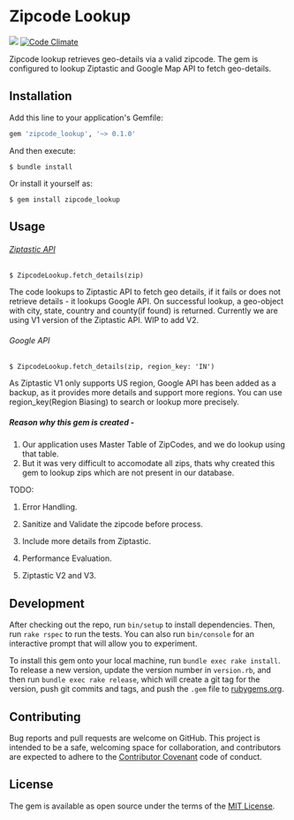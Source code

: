 # Zipcode Lookup 

[<img src='https://travis-ci.org/abhijitsinha/zipcode_lookup.svg?branch=master'>](https://travis-ci.org/abhijitsinha/zipcode_lookup)
[![Code Climate](https://codeclimate.com/github/abhijitsinha/zipcode_lookup/badges/gpa.svg)](https://codeclimate.com/github/abhijitsinha/zipcode_lookup)

Zipcode lookup retrieves geo-details via a valid zipcode. The gem is configured to lookup Ziptastic and Google Map API to fetch geo-details.

## Installation

Add this line to your application's Gemfile:

```ruby
gem 'zipcode_lookup', '~> 0.1.0'
```

And then execute:

    $ bundle install

Or install it yourself as:

    $ gem install zipcode_lookup

## Usage

###### [Ziptastic API](https://www.getziptastic.com/) 

    $ ZipcodeLookup.fetch_details(zip)

The code lookups to Ziptastic API to fetch geo details, if it fails or does not retrieve details - it lookups Google API. On successful lookup, a geo-object with city, state, country and county(if found) is returned. Currently we are using V1 version of the Ziptastic API. WIP to add V2.

###### Google API

    $ ZipcodeLookup.fetch_details(zip, region_key: 'IN')

As Ziptastic V1 only supports US region, Google API has been added as a backup, as it provides more details and support more regions. You can use region_key(Region Biasing) to search or lookup more precisely.

##### Reason why this gem is created - 

1. Our application uses Master Table of ZipCodes, and we do lookup using that table.
2. But it was very difficult to accomodate all zips, thats why created this gem to lookup zips which are not present in our database.

TODO: 

1. Error Handling.

2. Sanitize and Validate the zipcode before process.

3. Include more details from Ziptastic.

4. Performance Evaluation.

5. Ziptastic V2 and V3.


## Development

After checking out the repo, run `bin/setup` to install dependencies. Then, run `rake rspec` to run the tests. You can also run `bin/console` for an interactive prompt that will allow you to experiment.

To install this gem onto your local machine, run `bundle exec rake install`. To release a new version, update the version number in `version.rb`, and then run `bundle exec rake release`, which will create a git tag for the version, push git commits and tags, and push the `.gem` file to [rubygems.org](https://rubygems.org).

## Contributing

Bug reports and pull requests are welcome on GitHub. This project is intended to be a safe, welcoming space for collaboration, and contributors are expected to adhere to the [Contributor Covenant](contributor-covenant.org) code of conduct.

## License

The gem is available as open source under the terms of the [MIT License](http://opensource.org/licenses/MIT).

